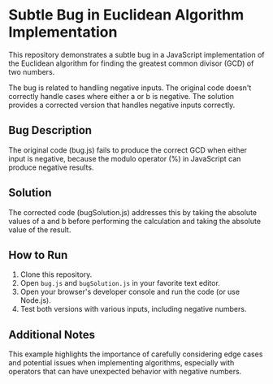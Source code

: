 # Subtle Bug in Euclidean Algorithm Implementation

This repository demonstrates a subtle bug in a JavaScript implementation of the Euclidean algorithm for finding the greatest common divisor (GCD) of two numbers.

The bug is related to handling negative inputs.  The original code doesn't correctly handle cases where either a or b is negative.  The solution provides a corrected version that handles negative inputs correctly.

## Bug Description

The original code (bug.js) fails to produce the correct GCD when either input is negative, because the modulo operator (%) in JavaScript can produce negative results. 

## Solution

The corrected code (bugSolution.js) addresses this by taking the absolute values of a and b before performing the calculation and taking the absolute value of the result.

## How to Run

1. Clone this repository.
2. Open `bug.js` and `bugSolution.js` in your favorite text editor.
3. Open your browser's developer console and run the code (or use Node.js).
4. Test both versions with various inputs, including negative numbers.

## Additional Notes

This example highlights the importance of carefully considering edge cases and potential issues when implementing algorithms, especially with operators that can have unexpected behavior with negative numbers.
